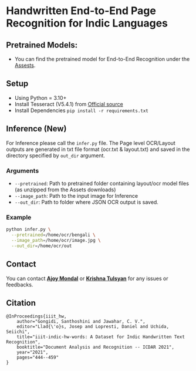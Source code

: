 # Handwritten End-to-End Page Recognition for Indic Languages

## Pretrained Models:
- You can find the pretrained model for End-to-End Recognition under the [Assests](https://github.com/NLTM-OCR/BhaashaHWOCR/releases).

## Setup
- Using Python = 3.10+
- Install Tesseract (V5.4.1) from [Official source](https://tesseract-ocr.github.io/tessdoc/Installation.html)
- Install Dependencies `pip install -r requirements.txt`

## Inference (New)

For Inference please call the `infer.py` file. The Page level OCR/Layout outputs are generated in txt file format (ocr.txt & layout.txt) and saved in the directory specified by `out_dir` argument.

### Arguments
* `--pretrained`: Path to pretrained folder containing layout/ocr model files (as unzipped from the Assets downloads)
* `--image_path`: Path to the input image for Inference
* `--out_dir`: Path to folder where JSON OCR output is saved.

### Example

```bash
python infer.py \
  --pretrained=/home/ocr/bengali \
  --image_path=/home/ocr/image.jpg \
  --out_dir=/home/ocr/out
```

## Contact

You can contact **[Ajoy Mondal](mailto:ajoy.mondal@iiit.ac.in)** or **[Krishna Tulsyan](mailto:krishna.tulsyan@research.iiit.ac.in)** for any issues or feedbacks.

## Citation

```
@InProceedings{iiit_hw,
	author="Gongidi, Santhoshini and Jawahar, C. V.",
	editor="Llad{\'o}s, Josep and Lopresti, Daniel and Uchida, Seiichi",
	title="iiit-indic-hw-words: A Dataset for Indic Handwritten Text Recognition",
	booktitle="Document Analysis and Recognition -- ICDAR 2021",
	year="2021",
	pages="444--459"
}
```
